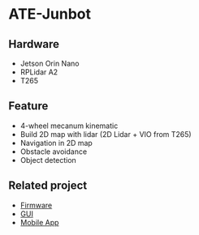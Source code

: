 # ATE-Junbot

## Hardware

- Jetson Orin Nano
- RPLidar A2
- T265

## Feature 

- 4-wheel mecanum kinematic
- Build 2D map with lidar (2D Lidar + VIO from T265)
- Navigation in 2D map
- Obstacle avoidance
- Object detection

## Related project

- [Firmware](https://github.com/AET-Automation-Engineer-Training/aet_open_hw/tree/main)
- [GUI](https://github.com/AET-Automation-Engineer-Training/aet_junbot_gui)
- [Mobile App](https://github.com/lacie-life/junbot_app)



















